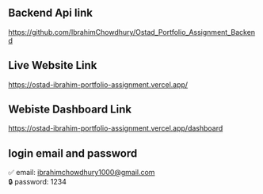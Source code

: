 ## Backend Api link
https://github.com/IbrahimChowdhury/Ostad_Portfolio_Assignment_Backend

## Live Website Link
https://ostad-ibrahim-portfolio-assignment.vercel.app/


## Webiste Dashboard Link 
https://ostad-ibrahim-portfolio-assignment.vercel.app/dashboard

## login email and password
✅  email:    ibrahimchowdhury1000@gmail.com  
🔒  password:  1234


